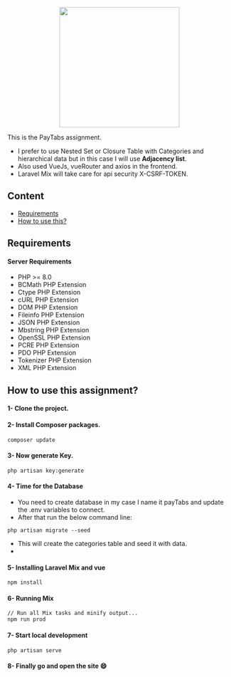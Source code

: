 <p align="center"><a href="https://laravel.com" target="_blank"><img src="https://elhmahmy.com/images/paytabs-logo.svg" width="270"></a></p>

This is the PayTabs assignment.

- I prefer to use Nested Set or Closure Table with Categories and hierarchical data but in this case I will use **Adjacency list**.
- Also used VueJs, vueRouter and axios in the frontend.
- Laravel Mix will take care for api security X-CSRF-TOKEN.


Content
------------

- [Requirements](#requirements)
- [How to use this?](#how-to-use-this-assignment)

Requirements
------------

#### Server Requirements

- PHP >= 8.0
- BCMath PHP Extension
- Ctype PHP Extension
- cURL PHP Extension
- DOM PHP Extension
- Fileinfo PHP Extension
- JSON PHP Extension
- Mbstring PHP Extension
- OpenSSL PHP Extension
- PCRE PHP Extension
- PDO PHP Extension
- Tokenizer PHP Extension
- XML PHP Extension


How to use this assignment?
---------------------

#### 1- Clone the project.

#### 2- Install Composer packages.

```
composer update
```

#### 3- Now generate Key.

```
php artisan key:generate
```

#### 4- Time for the Database

- You need to create database in my case I name it payTabs and update the .env variables to connect. 
- After that run the below command line:
```
php artisan migrate --seed
```
- This will create the categories table and seed it with data.
- 
#### 5- Installing Laravel Mix and vue

```
npm install
```

#### 6- Running Mix

```
// Run all Mix tasks and minify output...
npm run prod
```

#### 7- Start local development

```
php artisan serve
```

#### 8- Finally go and open the site 😄
